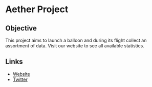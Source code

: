 # Aether Project
## Objective
This project aims to launch a balloon and during its flight collect an assortment of data. Visit our website to see all available statistics.
## Links
* [Website](http://aether.thscompsci.com/)
* [Twitter](https://twitter.com/Aether_Project)
